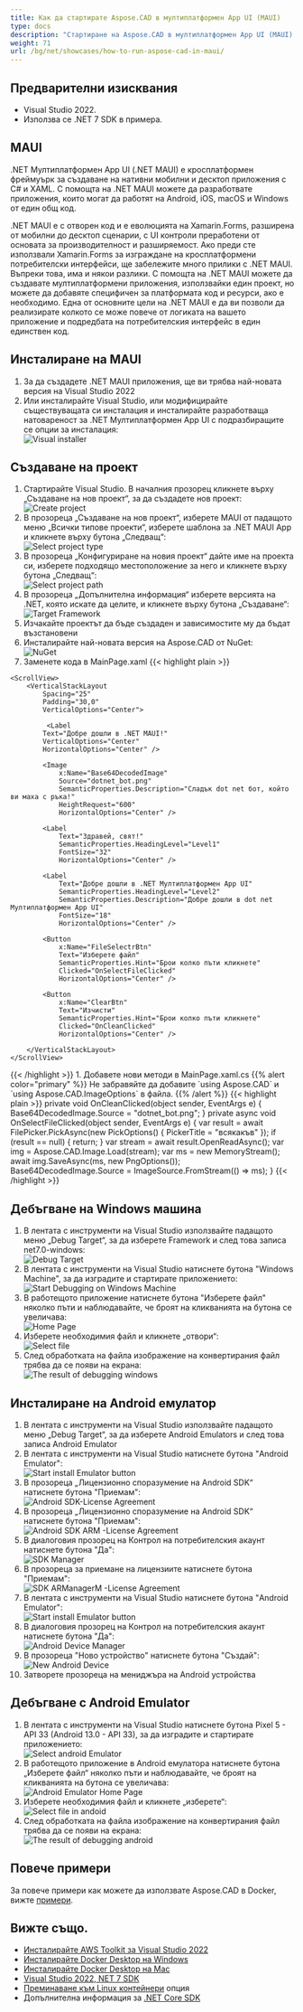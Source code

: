 ```yaml
---
title: Как да стартирате Aspose.CAD в мултиплатформен App UI (MAUI)
type: docs
description: "Стартиране на Aspose.CAD в мултиплатформен App UI (MAUI)."
weight: 71
url: /bg/net/showcases/how-to-run-aspose-cad-in-maui/
---
```


## Предварителни изисквания
- Visual Studio 2022.
- Използва се .NET 7 SDK в примера.


## MAUI

.NET Мултиплатформен App UI (.NET MAUI) е кросплатформен фреймуърк за създаване на нативни мобилни и десктоп приложения с C# и XAML.
С помощта на .NET MAUI можете да разработвате приложения, които могат да работят на Android, iOS, macOS и Windows от един общ код.

.NET MAUI е с отворен код и е еволюцията на Xamarin.Forms, разширена от мобилни до десктоп сценарии, с UI контроли преработени от основата за производителност и разширяемост.
Ако преди сте използвали Xamarin.Forms за изграждане на кросплатформени потребителски интерфейси, ще забележите много прилики с .NET MAUI.
Въпреки това, има и някои разлики.
С помощта на .NET MAUI можете да създавате мултиплатформени приложения, използвайки един проект, но можете да добавяте специфичен за платформата код и ресурси, ако е необходимо.
Една от основните цели на .NET MAUI е да ви позволи да реализирате колкото се може повече от логиката на вашето приложение и подредбата на потребителския интерфейс в един единствен код.


## Инсталиране на MAUI

1. За да създадете .NET MAUI приложения, ще ви трябва най-новата версия на Visual Studio 2022
1. Или инсталирайте Visual Studio, или модифицирайте съществуващата си инсталация и инсталирайте разработваща натовареност за .NET Мултиплатформен App UI с подразбиращите се опции за инсталация:<br>
![Visual installer](/cad/_assets/showcases/maui/visual-installer.png)


## Създаване на проект

1. Стартирайте Visual Studio. В началния прозорец кликнете върху „Създаване на нов проект“, за да създадете нов проект:<br>
![Create project](/cad/_assets/showcases/maui/create-project.png)<br>
1. В прозореца „Създаване на нов проект“, изберете MAUI от падащото меню „Всички типове проекти“, изберете шаблона за .NET MAUI App и кликнете върху бутона „Следващ“:<br>
![Select project type](/cad/_assets/showcases/maui/select-project.png)<br>
1. В прозореца „Конфигуриране на новия проект“ дайте име на проекта си, изберете подходящо местоположение за него и кликнете върху бутона „Следващ“:<br>
![Select project path](/cad/_assets/showcases/maui/select-project-path.png)<br>
1. В прозореца „Допълнителна информация“ изберете версията на .NET, която искате да целите, и кликнете върху бутона „Създаване“:<br>
![Target Framework](/cad/_assets/showcases/maui/select-framework.png)<br>
1. Изчакайте проектът да бъде създаден и зависимостите му да бъдат възстановени
1. Инсталирайте най-новата версия на Aspose.CAD от NuGet:<br>
![NuGet](/cad/_assets/showcases/maui/nuget.png)<br>
1. Заменете кода в MainPage.xaml
{{< highlight plain >}}
<?xml version="1.0" encoding="utf-8" ?>
<ContentPage xmlns="http://schemas.microsoft.com/dotnet/2021/maui"
             xmlns:x="http://schemas.microsoft.com/winfx/2009/xaml"
             x:Class="MauiApp1.MainPage">

    <ScrollView>
        <VerticalStackLayout
            Spacing="25"
            Padding="30,0"
            VerticalOptions="Center">

             <Label 
            Text="Добре дошли в .NET MAUI!"
            VerticalOptions="Center" 
            HorizontalOptions="Center" />

            <Image
                x:Name="Base64DecodedImage"
                Source="dotnet_bot.png"
                SemanticProperties.Description="Сладък dot net бот, който ви маха с ръка!"
                HeightRequest="600"
                HorizontalOptions="Center" />

            <Label
                Text="Здравей, свят!"
                SemanticProperties.HeadingLevel="Level1"
                FontSize="32"
                HorizontalOptions="Center" />

            <Label
                Text="Добре дошли в .NET Мултиплатформен App UI"
                SemanticProperties.HeadingLevel="Level2"
                SemanticProperties.Description="Добре дошли в dot net Мултиплатформен App UI"
                FontSize="18"
                HorizontalOptions="Center" />

            <Button
                x:Name="FileSelectrBtn"
                Text="Изберете файл"
                SemanticProperties.Hint="Брои колко пъти кликнете"
                Clicked="OnSelectFileClicked"
                HorizontalOptions="Center" />

            <Button
                x:Name="ClearBtn"
                Text="Изчисти"
                SemanticProperties.Hint="Брои колко пъти кликнете"
                Clicked="OnCleanClicked"
                HorizontalOptions="Center" />

        </VerticalStackLayout>
    </ScrollView>
</ContentPage>
{{< /highlight >}}
1. Добавете нови методи в MainPage.xaml.cs
{{% alert color="primary" %}} 
Не забравяйте да добавите `using Aspose.CAD` и `using Aspose.CAD.ImageOptions` в файла.
{{% /alert %}}
{{< highlight plain >}}
private void OnCleanClicked(object sender, EventArgs e)
{
    Base64DecodedImage.Source = "dotnet_bot.png";
}
private async void OnSelectFileClicked(object sender, EventArgs e)
{
    var result = await FilePicker.PickAsync(new PickOptions()
    {
        PickerTitle = "всякакъв"
    });
    if (result == null)
    {
        return;
    }
    var stream = await result.OpenReadAsync();
    var img = Aspose.CAD.Image.Load(stream);
    var ms = new MemoryStream();
    await img.SaveAsync(ms, new PngOptions());
    Base64DecodedImage.Source = ImageSource.FromStream(() => ms);
}
{{< /highlight >}}


## Дебъгване на Windows машина

1. В лентата с инструменти на Visual Studio използвайте падащото меню „Debug Target“, за да изберете Framework и след това записа net7.0-windows:<br>
![Debug Target](/cad/_assets/showcases/maui/windows-mode.png)<br>
1. В лентата с инструменти на Visual Studio натиснете бутона "Windows Machine", за да изградите и стартирате приложението:<br>
![Start Debugging on Windows Machine](/cad/_assets/showcases/maui/windows-start-debug.png)<br>
1. В работещото приложение натиснете бутона "Изберете файл" няколко пъти и наблюдавайте, че броят на кликванията на бутона се увеличава:<br>
![Home Page](/cad/_assets/showcases/maui/windows-home-page.png)<br>
1. Изберете необходимия файл и кликнете „отвори“:<br>
![Select file](/cad/_assets/showcases/maui/select-file.png)<br>
1. След обработката на файла изображение на конвертирания файл трябва да се появи на екрана:<br>
![The result of debugging windows](/cad/_assets/showcases/maui/windows-result.png)


## Инсталиране на Android емулатор

1. В лентата с инструменти на Visual Studio използвайте падащото меню „Debug Target“, за да изберете Android Emulators и след това записа Android Emulator
1. В лентата с инструменти на Visual Studio натиснете бутона "Android Emulator":<br>
![Start install Emulator button](/cad/_assets/showcases/maui/start-install-emulator.png)<br>
1. В прозореца „Лицензионно споразумение на Android SDK“ натиснете бутона "Приемам":<br>
![Android SDK-License Agreement](/cad/_assets/showcases/maui/android-sdk-1.png)<br>
1. В прозореца „Лицензионно споразумение на Android SDK“ натиснете бутона "Приемам":<br>
![Android SDK ARM -License Agreement](/cad/_assets/showcases/maui/android-sdk-2.png)<br>
1. В диалоговия прозорец на Контрол на потребителския акаунт натиснете бутона "Да":<br>
![SDK Manager](/cad/_assets/showcases/maui/android-sdk-3.png)<br>
1. В прозореца за приемане на лицензиите натиснете бутона "Приемам":<br>
![SDK ARManagerM -License Agreement](/cad/_assets/showcases/maui/android-sdk-4.png)<br>
1. В лентата с инструменти на Visual Studio натиснете бутона "Android Emulator":<br>
![Start install Emulator button](/cad/_assets/showcases/maui/start-install-emulator.png)<br>
1. В диалоговия прозорец на Контрол на потребителския акаунт натиснете бутона "Да":<br>
![Android Device Manager](/cad/_assets/showcases/maui/android-device-manager.png)<br>
1. В прозореца "Ново устройство" натиснете бутона "Създай":<br>
![New Android Device](/cad/_assets/showcases/maui/android-new-device.png)<br>
1. Затворете прозореца на мениджъра на Android устройства


## Дебъгване с Android Emulator

1. В лентата с инструменти на Visual Studio натиснете бутона Pixel 5 - API 33 (Android 13.0 - API 33), за да изградите и стартирате приложението:<br>
![Select android Emulator](/cad/_assets/showcases/maui/select-android-emulator.png)<br>
1. В работещото приложение в Android емулатора натиснете бутона „Изберете файл“ няколко пъти и наблюдавайте, че броят на кликванията на бутона се увеличава:<br>
![Android Emulator Home Page](/cad/_assets/showcases/maui/android-home-page.png)<br>
1. Изберете необходимия файл и кликнете „изберете“:<br>
![Select file in andoid](/cad/_assets/showcases/maui/select-file-android.png)<br>
1. След обработката на файла изображение на конвертирания файл трябва да се появи на екрана:<br>
![The result of debugging android](/cad/_assets/showcases/maui/android-result.png)


## Повече примери

За повече примери как можете да използвате Aspose.CAD в Docker, вижте [примери](https://github.com/aspose-cad/Aspose.CAD-Documentation).


## Вижте също.

- [Инсталирайте AWS Toolkit за Visual Studio 2022](https://marketplace.visualstudio.com/items?itemName=AmazonWebServices.AWSToolkitforVisualStudio2022)
- [Инсталирайте Docker Desktop на Windows](https://docs.docker.com/docker-for-windows/install/)
- [Инсталирайте Docker Desktop на Mac](https://docs.docker.com/docker-for-mac/install/)
- [Visual Studio 2022, NET 7 SDK](https://docs.microsoft.com/en-us/dotnet/core/install/windows?tabs=net70#dependencies)
- [Преминаване към Linux контейнери](https://docs.docker.com/docker-for-windows/#switch-between-windows-and-linux-containers) опция
- Допълнителна информация за [.NET Core SDK](https://hub.docker.com/_/microsoft-dotnet-sdk)
